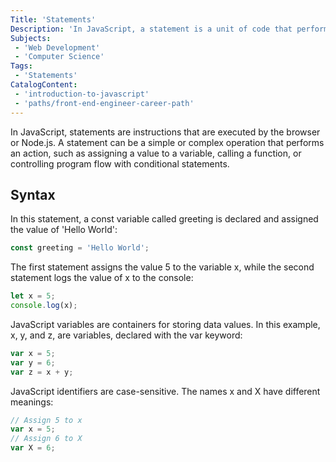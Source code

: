 ```yaml
---
Title: 'Statements'
Description: 'In JavaScript, a statement is a unit of code that performs a specific action or task.'
Subjects:
 - 'Web Development'
 - 'Computer Science'
Tags:
 - 'Statements'
CatalogContent:
 - 'introduction-to-javascript'
 - 'paths/front-end-engineer-career-path'
---
```


In JavaScript, statements are instructions that are executed by the browser or Node.js. A statement can be a simple or complex operation that performs an action, such as assigning a value to a variable, calling a function, or controlling program flow with conditional statements.

## Syntax

In this statement, a const variable called greeting is declared and assigned the value of 'Hello World':

```js
const greeting = 'Hello World';
```

The first statement assigns the value 5 to the variable x, while the second statement logs the value of x to the console:

```js
let x = 5;
console.log(x);
```

JavaScript variables are containers for storing data values.
In this example, x, y, and z, are variables, declared with the var keyword:
    
```js
var x = 5;
var y = 6;
var z = x + y;
``` 

JavaScript identifiers are case-sensitive. The names x and X have different meanings:
    
```js
// Assign 5 to x
var x = 5;
// Assign 6 to X
var X = 6;
``` 

